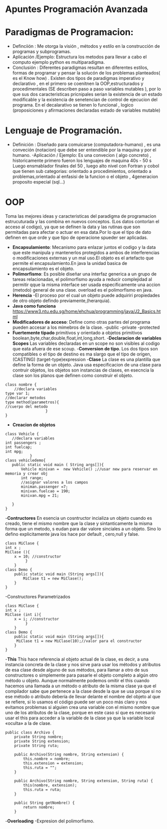 # **Apuntes Programación Avanzada**

# Paradigmas de Programacion:
- Definciión :
 Me otorga la visión , métodos y estilo en la construcción de programas y subprogramas.
- Aplicación /Ejemplo: Estructura los metodos para llevar a cabo el computo
 ejemplo python es multiparadigma.
- Conclusión : Diferentes paradigmas resultan en diferentes estilos, formas de programar
 y pensar la solucón de los problemas planteados( es el Know how) .
Existen dos tipos de paradigmas imperativo y declarativo , en el primero se coenitnen la 
OOP,estructurados y procedimentales (SE describen paso a paso variables mutables ), por lo que sus dos caracteristicas pricnipales serian la existencia de un estado modificable y la existencia de senetencian de control de ejecucion del programa.
En el decalarativo se tienen lo funcional , logico (proposiciones y afirmaciones declaradas estado de variables mutable)
# Lenguaje de Programación.
- Definición : 
 Diseñado para comuicarse (computadora-humano) , es una conveción (notacion) que debe
ser entendible por la maquina y por el humano.
-Aplicación / Ejemplo:
 Es una convecion ( algo concreto) , historicamente primero fueron los lenguajes de maquina 40s - 50 s
Luego  ensmablador finales del 50 , luego alto nivel con Fortran y cobol que tienen sub categorias: orientado a procedimientos, orientado a problemas,orientado al enfasisi de la funcion o el objeto , 4generacion proposito especial (sql...)

# OOP
Toma las mejores ideas y caracteristicas del paradigma de programacion estrucuturada y las combina en nuevos conceptos.
(Los datos contorlan el acceso al codigo), ya que se definen la data y las rutinas que son permitadas para afectar o
actuar en esa data.Por lo que el tipo de dato definen en que orde y que tipo de operacione spueder ser aplicadas.
- **Encapsulamiento**:
 Mecanismo para enlazar juntos el codigo y la data que este manipula y mantenerlos protegidos a ambos de interferencias o modificaciones externas y un mal uso.El objeto es el artefacto que permite el encapsulamiento.En java la unidad basica de encapsulamiento es el objeto.
- **Polimorfismo**:
 Es posible diseñar una interfaz generica a un grupo de tareas relacionadas, el polimorfismo ayuda a reducir complejidad al permitir qque la misma interface ser usada especificamente una accion (metodo) general de una clase.
overload es el polimorfismo en java.
- **Herencia**
-El proceso por el cual un objeto puede adquiriri propiedades de otro objeto defindo previamente,(herarquia).
- **Java como funciona**
https://www3.ntu.edu.sg/home/ehchua/programming/java/J2_Basics.html 
- **Modificadores de acceso**:
 Define como otras partes del programa pueden accesar a los mimebros de la clase.
-public
-private
-protected
- **Fuertemente tipado**
primitivos y orientado a objetos 
primitivos boolean,byte,char,double,float,int,long,short.
-**Declaracion de variables Scopes**
Las variables declaradas en un scope no son visibles al codigo que eata afuera de ese scoup.
-**Conversion de tipo**.
Los dos tipos son compatibles o el tipo de destino es ma slargo que el tipo de origen,(CASTING)
(target-type)expression
-**Clase**
La clase es una plantilla que define la forma de un objeto.
Java usa especificacion de una clase para contruir objetos, los objetos son instancias de clases, en esecncia la clase son los planos que definen como construir el objeto.
```
class nombre {
    //declara variables
type var 1;
//declarar metodos
type method(parametros){
//cuerpo del metodo
                  }
}
```
 - **Creacion de objetos**
 ```
class Vehicle {
    //declara variables
int passengers ;
int fuelcap;
int mpg;
            }
class vehicledemo{
    public static void main ( String args[]){
        Vehicle minivan =  new Vehicle() ;//usar new para reservar en memoria y crear obj
        int range;
        //asignar valores a los campos
        miniman.passenger =7;
        minivan.fuelcao = 190;
        minivan.mpg = 21;
        
    }
}
```
-**Contructores**
En esencia un cosntructor incializa un objeto cuando es creado, tiene el mismo nombre que la clase y sintanticamente la misma forma que un metodo, s eudan para dar valore sinciales a un objeto.
Sino lo defino explicitamente java los hace por default , cero,null y false.

```
class MiClase {
int x ;
MiClase (){
    x = 10; //constructor
         }
    }
class Demo {
    public static void main (String args[]){
        MiClase t1 = new MiClase();
    }
}
```
-Constructores Parametrizados
```
class MiClase {
int x ;
MiClase (int i){
    x = i; //constructor
         }
    }
class Demo {
    public static void main (String args[]){
     MiClase t1 = new MiClase(10);//valor para el constructor
    }
}
```
-**This**
This hace referencia al objeto actual de la clase, es decir, a una instancia concreta de la clase y nos sirve para usar los métodos y atributos de esa clase desde alguno de sus métodos, para llamar a otro de sus constructores o simplemente para pasarle el objeto completo a algún otro método u objeto.
Aunque normalmente podemos omitir el this cuando hacemos una llamada a un método o atributo de la misma clase ya que el compilador sabe que pertenece a la clase desde la que se usa porque si no ese método o atributo debería de llevar delante el nombre del objeto al que se refiere, si lo usamos el código puede ser un poco más claro y nos evitamos problemas si alguien crea una variable con el mismo nombre que uno de los atributos de la clase, porque en este caso sí que es necesario usar el this para acceder a la variable de la clase ya que la variable local «oculta» a la de clase.

```
public class Archivo {
    private String nombre;
    private String extension;
    private String ruta;
        
    public Archivo(String nombre, String extension) {
        this.nombre = nombre;
        this.extension = extension;
        this.ruta = "";
    }

    public Archivo(String nombre, String extension, String ruta) {
        this(nombre, extension);
        this.ruta = ruta;
    }

    public String getNombre() {
        return nombre;
    }
```
-**Overloading**
-Expresion del polimorfismo.
